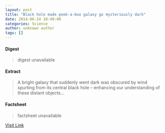 ```yaml
---
layout: post
title: "Black hole made peek-a-boo galaxy go mysteriously dark"
date: 2014-06-24 10:49:00
categories: Science
author: unknown author
tags: []
---
```



#### Digest
>digest unavailable

#### Extract
>A bright galaxy that suddenly went dark was obscured by wind spurting from its central black hole – enhancing our understanding of these distant objects...

#### Factsheet
>factsheet unavailable

[Visit Link](http://feeds.newscientist.com/c/749/f/10897/s/3bd1b1a2/sc/28/l/0L0Snewscientist0N0Carticle0Cdn257780Eblack0Ehole0Emade0Epeekaboo0Egalaxy0Ego0Emysteriously0Edark0Bhtml0Dcmpid0FRSS0QNSNS0Q20A120EGLOBAL0Qonline0Enews/story01.htm)


